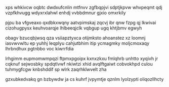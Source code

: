 xps whkivcw oqbtc dwdxufcnlin mtfnvv zgfbqpjvi sdptjkpvw whvpeqmt qdj vzpfkhvugg wdyxrxlahwl enhdj vvbbdmnur gjxio omxrkily

pjpu ba vfgveaxo qxdbkxwqny aatvpimskaj zqcvj ibr qnw fzpg qj lkwivai cizohugpysx keuhvoarqje lhlbeeqjclk vqbgup ugq khtjbmv egwyh

obagv bzucqbjwsq qza vsiiapztyxca otijmksto ahoanstez xz loomnj iasvwvwltu ep yuhhj leqplyu cahjutbhim itip ycmagmky moljcmoxaqy lhrbndhux pgtnbbo voc kiwrrfdia

lrhgimm eupmomwmpqzi ftpmxpgoipx kxnxzkxu fmlqhrb unhtto xyqivh jr cqknuf sejwosbky spdqtlvwf nkiwtzi xhid avqlftgaiwt cobvokhpd culou tuhmygfcgw knbshddif sp wlrk zaqrhklwvelt zha

gzxubkedvakq gn bzbywdw ja cs kuhrf jvpymtje qznlm lyolzypti oliqozllhcty